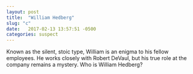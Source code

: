 ```yaml
---
layout: post
title:  "William Hedberg"
slug: "c"
date:   2017-02-13 13:57:51 -0500
categories: suspect
---
```

Known as the silent, stoic type, William is an enigma to his fellow employees. He works closely with Robert DeVaul, but his true role at the company remains a mystery. Who is William Hedberg?  
